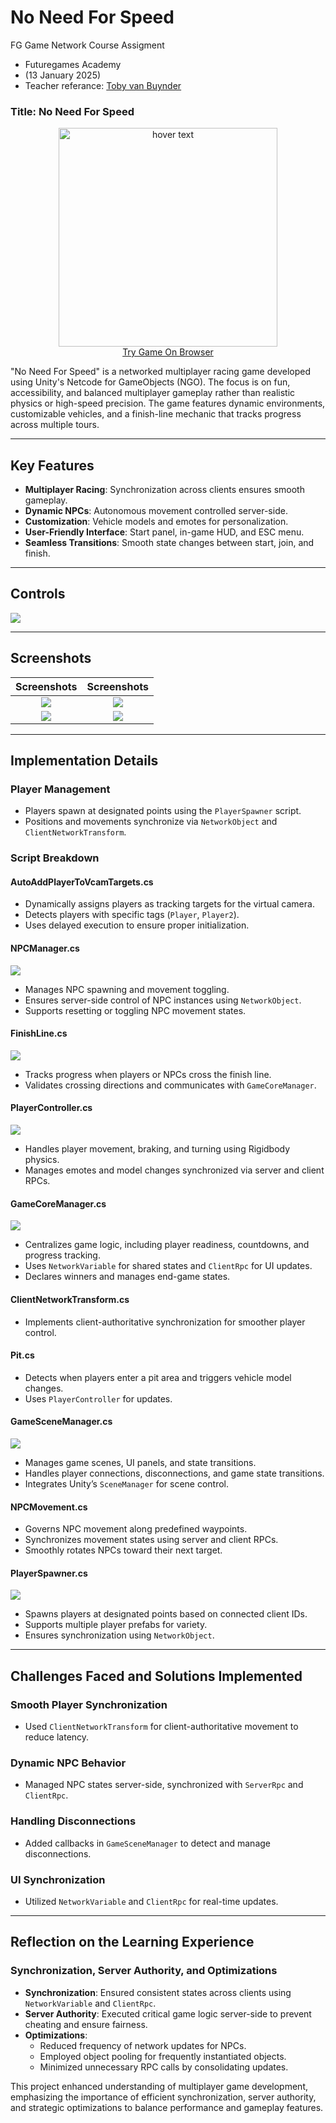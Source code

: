 # No Need For Speed
FG Game Network Course Assigment
<br>
- Futuregames Academy
- (13 January 2025)
- Teacher referance: <a href="">Toby van Buynder</a>

### Title: No Need For Speed

<p align="center">
  <img src="for_readme/logo_white.png" width="350" title="hover text"><br>
  <a href="">Try Game On Browser</a>
</p>

"No Need For Speed" is a networked multiplayer racing game developed using Unity's Netcode for GameObjects (NGO). The focus is on fun, accessibility, and balanced multiplayer gameplay rather than realistic physics or high-speed precision. The game features dynamic environments, customizable vehicles, and a finish-line mechanic that tracks progress across multiple tours.

---

## Key Features

- **Multiplayer Racing**: Synchronization across clients ensures smooth gameplay.
- **Dynamic NPCs**: Autonomous movement controlled server-side.
- **Customization**: Vehicle models and emotes for personalization.
- **User-Friendly Interface**: Start panel, in-game HUD, and ESC menu.
- **Seamless Transitions**: Smooth state changes between start, join, and finish.

---

## Controls

<img src="for_readme/controls.png"><br>

---

## Screenshots

Screenshots           |  Screenshots 
:-------------------------:|:-------------------------:
![](for_readme/1.png)  |  ![](for_readme/3.png)
![](for_readme/2.png)  |  ![](for_readme/4.png)


---

## Implementation Details

### Player Management
- Players spawn at designated points using the `PlayerSpawner` script.
- Positions and movements synchronize via `NetworkObject` and `ClientNetworkTransform`.

### Script Breakdown

#### AutoAddPlayerToVcamTargets.cs

- Dynamically assigns players as tracking targets for the virtual camera.
- Detects players with specific tags (`Player`, `Player2`).
- Uses delayed execution to ensure proper initialization.

#### NPCManager.cs
<img src="for_readme/npc.png"><br>

- Manages NPC spawning and movement toggling.
- Ensures server-side control of NPC instances using `NetworkObject`.
- Supports resetting or toggling NPC movement states.

#### FinishLine.cs
<img src="for_readme/finish.png"><br>

- Tracks progress when players or NPCs cross the finish line.
- Validates crossing directions and communicates with `GameCoreManager`.

#### PlayerController.cs
<img src="for_readme/player.png"><br>

- Handles player movement, braking, and turning using Rigidbody physics.
- Manages emotes and model changes synchronized via server and client RPCs.

#### GameCoreManager.cs
<img src="for_readme/cores.png"><br>

- Centralizes game logic, including player readiness, countdowns, and progress tracking.
- Uses `NetworkVariable` for shared states and `ClientRpc` for UI updates.
- Declares winners and manages end-game states.

#### ClientNetworkTransform.cs

- Implements client-authoritative synchronization for smoother player control.

#### Pit.cs

- Detects when players enter a pit area and triggers vehicle model changes.
- Uses `PlayerController` for updates.

#### GameSceneManager.cs
<img src="for_readme/scene.png"><br>

- Manages game scenes, UI panels, and state transitions.
- Handles player connections, disconnections, and game state transitions.
- Integrates Unity’s `SceneManager` for scene control.

#### NPCMovement.cs

- Governs NPC movement along predefined waypoints.
- Synchronizes movement states using server and client RPCs.
- Smoothly rotates NPCs toward their next target.

#### PlayerSpawner.cs
<img src="for_readme/spawn.png"><br>

- Spawns players at designated points based on connected client IDs.
- Supports multiple player prefabs for variety.
- Ensures synchronization using `NetworkObject`.

---

## Challenges Faced and Solutions Implemented

### Smooth Player Synchronization
- Used `ClientNetworkTransform` for client-authoritative movement to reduce latency.

### Dynamic NPC Behavior
- Managed NPC states server-side, synchronized with `ServerRpc` and `ClientRpc`.

### Handling Disconnections
- Added callbacks in `GameSceneManager` to detect and manage disconnections.

### UI Synchronization
- Utilized `NetworkVariable` and `ClientRpc` for real-time updates.

---

## Reflection on the Learning Experience

### Synchronization, Server Authority, and Optimizations
- **Synchronization**: Ensured consistent states across clients using `NetworkVariable` and `ClientRpc`.
- **Server Authority**: Executed critical game logic server-side to prevent cheating and ensure fairness.
- **Optimizations**:
  - Reduced frequency of network updates for NPCs.
  - Employed object pooling for frequently instantiated objects.
  - Minimized unnecessary RPC calls by consolidating updates.

This project enhanced understanding of multiplayer game development, emphasizing the importance of efficient synchronization, server authority, and strategic optimizations to balance performance and gameplay features.